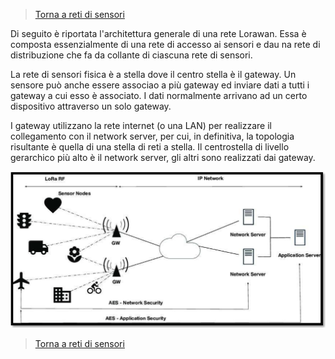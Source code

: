 >[Torna a reti di sensori](sensornetworkshort.md#reti-di-sensori-e-attuatori)

Di seguito è riportata l'architettura generale di una rete Lorawan. Essa è composta essenzialmente di una rete di accesso ai sensori e dau na rete di distribuzione che fa da collante di ciascuna rete di sensori.

La rete di sensori fisica è a stella dove il centro stella è il gateway. Un sensore può anche essere associao a più gateway ed inviare dati a tutti i gateway a cui esso è associato. I dati normalmente arrivano ad un certo dispositivo attraverso un solo gateway.

I gateway utilizzano la rete internet (o una LAN) per realizzare il collegamento con il network server, per cui, in definitiva, la topologia risultante è quella di una stella di reti a stella. Il centrostella di livello gerarchico più alto è il network server, gli altri sono realizzati dai gateway.


<img src="img/lorawanArchitecture.png" alt="alt text" width="800">














>[Torna a reti di sensori](sensornetworkshort.md#reti-di-sensori-e-attuatori)
